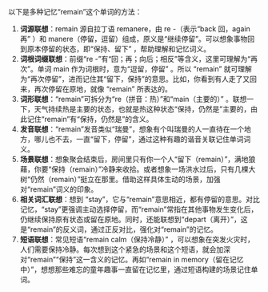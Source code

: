 以下是多种记忆“remain”这个单词的方法：
1. **词源联想**：remain 源自拉丁语 remanere，由 re -（表示“back 回，again 再” ）和 manere（停留，逗留）组成，原义是“继续停留”。可以想象事物回到原本停留的状态，即“保持、留下” ，帮助理解和记忆词义。
2. **词根词缀联想**：前缀“re -”有“回；再；向后；相反”等含义，这里可理解为“再次”。单词 main 作为词根时，意为“逗留，停留” 。所以 “remain” 就可理解为“再次停留”，进而记住其“留下，保持”的意思。比如，你看到有人走了又回来，再次停留在原地，就像 “remain” 所表达的。
3. **词形联想**：“remain”可拆分为“re（拼音：热）”和“main（主要的）” 。联想一下，天气持续热是主要的状态，也就是热这种状态“保持，仍然是”主要的，由此记住“remain”有“保持，仍然是”的含义。
4. **发音联想**：“remain”发音类似“瑞曼”，想象有个叫瑞曼的人一直待在一个地方，哪儿也不去，一直“留下，停留”，通过这种有趣的谐音关联记住单词词义。
5. **场景联想**：想象聚会结束后，房间里只有你一个人“留下（remain）”，满地狼藉，你要“保持（remain）”冷静来收拾。或者想象一场洪水过后，只有几棵大树“仍然（remain）”挺立在那里。借助这样具体生动的场景，加强对“remain”词义的印象。
6. **相关词汇联想**：想到 “stay”，它与“remain”意思相近，都有停留的意思。对比记忆，“stay”更强调主动选择停留，而“remain”常指在其他事物发生变化后，仍继续保持原有状态或留在原地。同时，还能联想到“depart（离开）”，这是“remain”的反义词，通过正反对比，强化对“remain”的记忆。
7. **短语联想**：常见短语“remain calm（保持冷静）” ，可以想象在突发火灾时，人们需要保持冷静。每次想到这个紧急的场景和这个短语，就会加深对“remain”“保持”这一含义的记忆。再如“remain in memory（留在记忆中）”，想想那些难忘的童年趣事一直留在记忆里，通过短语构建的场景记住单词。 